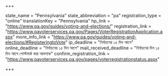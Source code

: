 +++

state_name = "Pennsylvania"
state_abbreviation = "pa"
registration_type = "online"
translationKey = "Pennsylvania"
hp_link = "https://www.pa.gov/guides/voting-and-elections/"
registration_link = "https://www.pavoterservices.pa.gov/Pages/VoterRegistrationApplication.aspx"
more_info_link = "https://www.pa.gov/guides/voting-and-elections/#RegisteringtoVote"
ip_deadline = "নির্বাচনের ১৫ দিন আগে"
online_deadline = "নির্বাচনের ১৫ দিন আগে"
mail_received_deadline = "নির্বাচনের দিন ১৫ দিন আগে পোস্টমার্ক করা আবশ্যক"
confirm_registration_link = "https://www.pavoterservices.pa.gov/pages/voterregistrationstatus.aspx"

+++